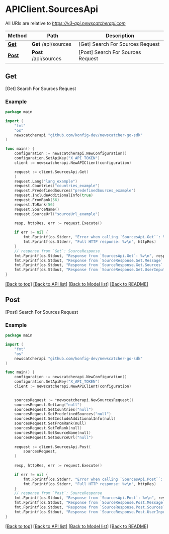 # APIClient.SourcesApi

All URIs are relative to *https://v3-api.newscatcherapi.com*

Method | Path | Description
------------- | ------------- | -------------
[**Get**](SourcesApi.md#Get) | **Get** /api/sources | [Get] Search For Sources Request
[**Post**](SourcesApi.md#Post) | **Post** /api/sources | [Post] Search For Sources Request



## Get

[Get] Search For Sources Request



### Example

```go
package main

import (
    "fmt"
    "os"
    newscatcherapi "github.com/konfig-dev/newscatcher-go-sdk"
)

func main() {
    configuration := newscatcherapi.NewConfiguration()
    configuration.SetApiKey("X_API_TOKEN")
    client := newscatcherapi.NewAPIClient(configuration)

    request := client.SourcesApi.Get(
    )
    request.Lang("lang_example")
    request.Countries("countries_example")
    request.PredefinedSources("predefinedSources_example")
    request.IncludeAdditionalInfo(true)
    request.FromRank(56)
    request.ToRank(56)
    request.SourceName()
    request.SourceUrl("sourceUrl_example")
    
    resp, httpRes, err := request.Execute()

    if err != nil {
        fmt.Fprintf(os.Stderr, "Error when calling `SourcesApi.Get``: %v\n", err)
        fmt.Fprintf(os.Stderr, "Full HTTP response: %v\n", httpRes)
    }
    // response from `Get`: SourceResponse
    fmt.Fprintf(os.Stdout, "Response from `SourcesApi.Get`: %v\n", resp)
    fmt.Fprintf(os.Stdout, "Response from `SourceResponse.Get.Message`: %v\n", resp.Message)
    fmt.Fprintf(os.Stdout, "Response from `SourceResponse.Get.Sources`: %v\n", resp.Sources)
    fmt.Fprintf(os.Stdout, "Response from `SourceResponse.Get.UserInput`: %v\n", resp.UserInput)
}
```

[[Back to top]](#) [[Back to API list]](../README.md#documentation-for-api-endpoints)
[[Back to Model list]](../README.md#documentation-for-models)
[[Back to README]](../README.md)


## Post

[Post] Search For Sources Request



### Example

```go
package main

import (
    "fmt"
    "os"
    newscatcherapi "github.com/konfig-dev/newscatcher-go-sdk"
)

func main() {
    configuration := newscatcherapi.NewConfiguration()
    configuration.SetApiKey("X_API_TOKEN")
    client := newscatcherapi.NewAPIClient(configuration)

    
    sourcesRequest := *newscatcherapi.NewSourcesRequest()
    sourcesRequest.SetLang("null")
    sourcesRequest.SetCountries("null")
    sourcesRequest.SetPredefinedSources("null")
    sourcesRequest.SetIncludeAdditionalInfo(null)
    sourcesRequest.SetFromRank(null)
    sourcesRequest.SetToRank(null)
    sourcesRequest.SetSourceName(null)
    sourcesRequest.SetSourceUrl("null")
    
    request := client.SourcesApi.Post(
        sourcesRequest,
    )
    
    resp, httpRes, err := request.Execute()

    if err != nil {
        fmt.Fprintf(os.Stderr, "Error when calling `SourcesApi.Post``: %v\n", err)
        fmt.Fprintf(os.Stderr, "Full HTTP response: %v\n", httpRes)
    }
    // response from `Post`: SourceResponse
    fmt.Fprintf(os.Stdout, "Response from `SourcesApi.Post`: %v\n", resp)
    fmt.Fprintf(os.Stdout, "Response from `SourceResponse.Post.Message`: %v\n", resp.Message)
    fmt.Fprintf(os.Stdout, "Response from `SourceResponse.Post.Sources`: %v\n", resp.Sources)
    fmt.Fprintf(os.Stdout, "Response from `SourceResponse.Post.UserInput`: %v\n", resp.UserInput)
}
```

[[Back to top]](#) [[Back to API list]](../README.md#documentation-for-api-endpoints)
[[Back to Model list]](../README.md#documentation-for-models)
[[Back to README]](../README.md)

